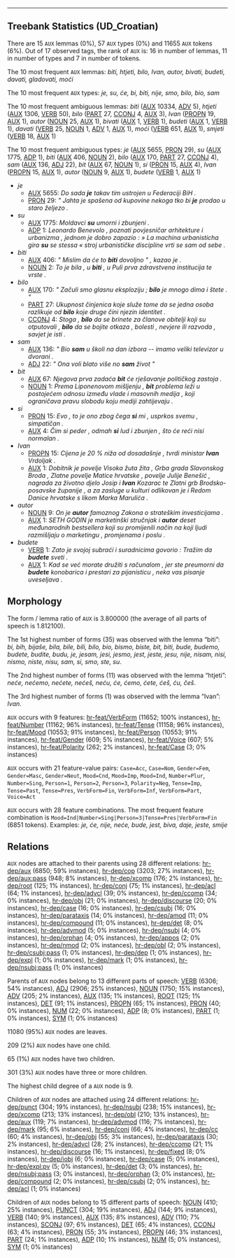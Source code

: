 

--------------------------------------------------------------------------------

## Treebank Statistics (UD_Croatian)

There are 15 `AUX` lemmas (0%), 57 `AUX` types (0%) and 11655 `AUX` tokens (6%).
Out of 17 observed tags, the rank of `AUX` is: 16 in number of lemmas, 11 in number of types and 7 in number of tokens.

The 10 most frequent `AUX` lemmas: <em>biti, htjeti, bilo, Ivan, autor, bivati, budeti, davati, gladovati, moći</em>

The 10 most frequent `AUX` types:  <em>je, su, će, bi, biti, nije, smo, bilo, bio, sam</em>

The 10 most frequent ambiguous lemmas: <em>biti</em> ([AUX]() 10334, [ADV]() 5), <em>htjeti</em> ([AUX]() 1306, [VERB]() 50), <em>bilo</em> ([PART]() 27, [CCONJ]() 4, [AUX]() 3), <em>Ivan</em> ([PROPN]() 19, [AUX]() 1), <em>autor</em> ([NOUN]() 25, [AUX]() 1), <em>bivati</em> ([AUX]() 1, [VERB]() 1), <em>budeti</em> ([AUX]() 1, [VERB]() 1), <em>davati</em> ([VERB]() 25, [NOUN]() 1, [ADV]() 1, [AUX]() 1), <em>moći</em> ([VERB]() 651, [AUX]() 1), <em>smjeti</em> ([VERB]() 18, [AUX]() 1)

The 10 most frequent ambiguous types:  <em>je</em> ([AUX]() 5655, [PRON]() 29), <em>su</em> ([AUX]() 1775, [ADP]() 1), <em>biti</em> ([AUX]() 406, [NOUN]() 2), <em>bilo</em> ([AUX]() 170, [PART]() 27, [CCONJ]() 4), <em>sam</em> ([AUX]() 136, [ADJ]() 22), <em>bit</em> ([AUX]() 67, [NOUN]() 1), <em>si</em> ([PRON]() 15, [AUX]() 4), <em>Ivan</em> ([PROPN]() 15, [AUX]() 1), <em>autor</em> ([NOUN]() 9, [AUX]() 1), <em>budete</em> ([VERB]() 1, [AUX]() 1)


* <em>je</em>
  * [AUX]() 5655: <em>Do sada <b>je</b> takav tim ustrojen u Federaciji BiH .</em>
  * [PRON]() 29: <em>" Jahta je spašena od kupovine nekoga tko bi <b>je</b> prodao u staro željezo .</em>
* <em>su</em>
  * [AUX]() 1775: <em>Moldavci <b>su</b> umorni i zbunjeni .</em>
  * [ADP]() 1: <em>Leonardo Benevolo , poznati povjesničar arhitekture i urbanizma , jednom je dobro zapazio : » La machina urbanisticha gira <b>su</b> se stessa « stroj urbanističke discipline vrti se sam od sebe .</em>
* <em>biti</em>
  * [AUX]() 406: <em>" Mislim da će to <b>biti</b> dovoljno " , kazao je .</em>
  * [NOUN]() 2: <em>To je bila , u <b>biti</b> , u Puli prva zdravstvena institucija te vrste .</em>
* <em>bilo</em>
  * [AUX]() 170: <em>" Začuli smo glasnu eksploziju ; <b>bilo</b> je mnogo dima i štete . "</em>
  * [PART]() 27: <em>Ukupnost činjenica koje služe tome da se jedna osoba razlikuje od <b>bilo</b> koje druge čini njezin identitet .</em>
  * [CCONJ]() 4: <em>Stoga , <b>bilo</b> da se brinete za članove obitelji koji su otputovali , <b>bilo</b> da se bojite otkaza , bolesti , nevjere ili razvoda , savjet je isti .</em>
* <em>sam</em>
  * [AUX]() 136: <em>" Bio <b>sam</b> u školi na dan izbora -- imamo veliki televizor u dvorani .</em>
  * [ADJ]() 22: <em>" Ona voli blato više no <b>sam</b> život "</em>
* <em>bit</em>
  * [AUX]() 67: <em>Njegova prva zadaća <b>bit</b> će rješavanje političkog zastoja .</em>
  * [NOUN]() 1: <em>Prema Liponenovom mišljenju , <b>bit</b> problema leži u postojećem odnosu između vlade i masovnih medija , koji ograničava pravu slobodu koju mediji zahtijevaju .</em>
* <em>si</em>
  * [PRON]() 15: <em>Evo , to je ono zbog čega <b>si</b> mi , usprkos svemu , simpatičan .</em>
  * [AUX]() 4: <em>Čim si peder , odmah <b>si</b> lud i zbunjen , što će reći nisi normalan .</em>
* <em>Ivan</em>
  * [PROPN]() 15: <em>Cijena je 20 % niža od dosadašnje , tvrdi ministar <b>Ivan</b> Vrdoljak .</em>
  * [AUX]() 1: <em>Dobitnik je povelje Visoka žuta žita , Grba grada Slavonskog Broda , Zlatne povelje Matice hrvatske , povelje Julije Benešić , nagrada za životno djelo Josip i <b>Ivan</b> Kozarac te Zlatni grb Brodsko-posavske županije , a za zasluge u kulturi odlikovan je i Redom Danice hrvatske s likom Marka Marulića .</em>
* <em>autor</em>
  * [NOUN]() 9: <em>On je <b>autor</b> famoznog Zakona o strateškim investicijama .</em>
  * [AUX]() 1: <em>SETH GODIN je marketinški stručnjak i <b>autor</b> deset međunarodnih bestsellera koji su promijenili način na koji ljudi razmišljaju o marketingu , promjenama i poslu .</em>
* <em>budete</em>
  * [VERB]() 1: <em>Zato je svojoj subraći i suradnicima govorio : Tražim da <b>budete</b> sveti .</em>
  * [AUX]() 1: <em>Kad se već morate družiti s računalom , jer ste preumorni da <b>budete</b> konobarica i prestari za pijanisticu , neka vas pisanje uveseljava .</em>

## Morphology

The form / lemma ratio of `AUX` is 3.800000 (the average of all parts of speech is 1.812100).

The 1st highest number of forms (35) was observed with the lemma “biti”: <em>bi, bih, bijaše, bila, bile, bili, bilo, bio, bismo, biste, bit, biti, bude, budemo, budete, budite, budu, je, jesam, jesi, jesmo, jest, jeste, jesu, nije, nisam, nisi, nismo, niste, nisu, sam, si, smo, ste, su</em>.

The 2nd highest number of forms (11) was observed with the lemma “htjeti”: <em>neće, nećemo, nećete, nećeš, neću, će, ćemo, ćete, ćeš, ću, češ</em>.

The 3rd highest number of forms (1) was observed with the lemma “Ivan”: <em>Ivan</em>.

`AUX` occurs with 9 features: [hr-feat/VerbForm]() (11652; 100% instances), [hr-feat/Number]() (11162; 96% instances), [hr-feat/Tense]() (11158; 96% instances), [hr-feat/Mood]() (10553; 91% instances), [hr-feat/Person]() (10553; 91% instances), [hr-feat/Gender]() (609; 5% instances), [hr-feat/Voice]() (607; 5% instances), [hr-feat/Polarity]() (262; 2% instances), [hr-feat/Case]() (3; 0% instances)

`AUX` occurs with 21 feature-value pairs: `Case=Acc`, `Case=Nom`, `Gender=Fem`, `Gender=Masc`, `Gender=Neut`, `Mood=Cnd`, `Mood=Imp`, `Mood=Ind`, `Number=Plur`, `Number=Sing`, `Person=1`, `Person=2`, `Person=3`, `Polarity=Neg`, `Tense=Imp`, `Tense=Past`, `Tense=Pres`, `VerbForm=Fin`, `VerbForm=Inf`, `VerbForm=Part`, `Voice=Act`

`AUX` occurs with 28 feature combinations.
The most frequent feature combination is `Mood=Ind|Number=Sing|Person=3|Tense=Pres|VerbForm=Fin` (6851 tokens).
Examples: <em>je, će, nije, neće, bude, jest, biva, daje, jeste, smije</em>


## Relations

`AUX` nodes are attached to their parents using 28 different relations: [hr-dep/aux]() (6850; 59% instances), [hr-dep/cop]() (3203; 27% instances), [hr-dep/aux:pass]() (948; 8% instances), [hr-dep/xcomp]() (176; 2% instances), [hr-dep/root]() (125; 1% instances), [hr-dep/conj]() (75; 1% instances), [hr-dep/acl]() (64; 1% instances), [hr-dep/advcl]() (39; 0% instances), [hr-dep/ccomp]() (34; 0% instances), [hr-dep/obj]() (21; 0% instances), [hr-dep/discourse]() (20; 0% instances), [hr-dep/case]() (16; 0% instances), [hr-dep/csubj]() (16; 0% instances), [hr-dep/parataxis]() (14; 0% instances), [hr-dep/amod]() (11; 0% instances), [hr-dep/compound]() (11; 0% instances), [hr-dep/det]() (8; 0% instances), [hr-dep/advmod]() (5; 0% instances), [hr-dep/nsubj]() (4; 0% instances), [hr-dep/orphan]() (4; 0% instances), [hr-dep/appos]() (2; 0% instances), [hr-dep/nmod]() (2; 0% instances), [hr-dep/obl]() (2; 0% instances), [hr-dep/csubj:pass]() (1; 0% instances), [hr-dep/dep]() (1; 0% instances), [hr-dep/expl]() (1; 0% instances), [hr-dep/mark]() (1; 0% instances), [hr-dep/nsubj:pass]() (1; 0% instances)

Parents of `AUX` nodes belong to 13 different parts of speech: [VERB]() (6306; 54% instances), [ADJ]() (2906; 25% instances), [NOUN]() (1750; 15% instances), [ADV]() (205; 2% instances), [AUX]() (135; 1% instances), [ROOT]() (125; 1% instances), [DET]() (91; 1% instances), [PROPN]() (65; 1% instances), [PRON]() (40; 0% instances), [NUM]() (22; 0% instances), [ADP]() (8; 0% instances), [PART]() (1; 0% instances), [SYM]() (1; 0% instances)

11080 (95%) `AUX` nodes are leaves.

209 (2%) `AUX` nodes have one child.

65 (1%) `AUX` nodes have two children.

301 (3%) `AUX` nodes have three or more children.

The highest child degree of a `AUX` node is 9.

Children of `AUX` nodes are attached using 24 different relations: [hr-dep/punct]() (304; 19% instances), [hr-dep/nsubj]() (238; 15% instances), [hr-dep/xcomp]() (213; 13% instances), [hr-dep/obl]() (210; 13% instances), [hr-dep/aux]() (119; 7% instances), [hr-dep/advmod]() (116; 7% instances), [hr-dep/mark]() (95; 6% instances), [hr-dep/conj]() (66; 4% instances), [hr-dep/cc]() (60; 4% instances), [hr-dep/obj]() (55; 3% instances), [hr-dep/parataxis]() (30; 2% instances), [hr-dep/advcl]() (28; 2% instances), [hr-dep/ccomp]() (21; 1% instances), [hr-dep/discourse]() (16; 1% instances), [hr-dep/fixed]() (8; 0% instances), [hr-dep/iobj]() (6; 0% instances), [hr-dep/case]() (5; 0% instances), [hr-dep/expl:pv]() (5; 0% instances), [hr-dep/det]() (3; 0% instances), [hr-dep/nsubj:pass]() (3; 0% instances), [hr-dep/orphan]() (3; 0% instances), [hr-dep/compound]() (2; 0% instances), [hr-dep/csubj]() (2; 0% instances), [hr-dep/acl]() (1; 0% instances)

Children of `AUX` nodes belong to 15 different parts of speech: [NOUN]() (410; 25% instances), [PUNCT]() (304; 19% instances), [ADJ]() (144; 9% instances), [VERB]() (140; 9% instances), [AUX]() (135; 8% instances), [ADV]() (110; 7% instances), [SCONJ]() (97; 6% instances), [DET]() (65; 4% instances), [CCONJ]() (63; 4% instances), [PRON]() (55; 3% instances), [PROPN]() (46; 3% instances), [PART]() (24; 1% instances), [ADP]() (10; 1% instances), [NUM]() (5; 0% instances), [SYM]() (1; 0% instances)


